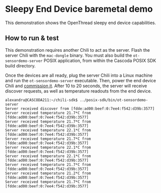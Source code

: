 # Sleepy End Device baremetal demo #

This demonstration shows the OpenThread sleepy end device capabilities.

## How to run & test

This demonstration requires another Chili to act as the server. Flash the server Chili with the `mac-dongle` binary. You must also build the `ot-sensordemo-server` POSIX application, from within the Cascoda POSIX SDK build directory.

Once the devices are all ready, plug the server Chili into a Linux machine and run the `ot-sensordemo-server` executable. Then, power the end device Chili and [commission it](../../../docs/guides/thread-commissioning.md). After 10 to 20 seconds, the server will receive discover requests, as well as temperature readouts from the end device.
```
alexandru@CASCODA211:~/chili-sdk$ ../posix-sdk/bin/ot-sensordemo-server
Server received discover from [fdde:ad00:beef:0:7ee4:f542:d39b:3577]
Server received temperature 21.7*C from [fdde:ad00:beef:0:7ee4:f542:d39b:3577]
Server received temperature 21.7*C from [fdde:ad00:beef:0:7ee4:f542:d39b:3577]
Server received temperature 22.1*C from [fdde:ad00:beef:0:7ee4:f542:d39b:3577]
Server received temperature 21.7*C from [fdde:ad00:beef:0:7ee4:f542:d39b:3577]
Server received temperature 22.1*C from [fdde:ad00:beef:0:7ee4:f542:d39b:3577]
Server received temperature 22.1*C from [fdde:ad00:beef:0:7ee4:f542:d39b:3577]
Server received temperature 21.7*C from [fdde:ad00:beef:0:7ee4:f542:d39b:3577]
Server received temperature 21.2*C from [fdde:ad00:beef:0:7ee4:f542:d39b:3577]
Server received temperature 21.7*C from [fdde:ad00:beef:0:7ee4:f542:d39b:3577]
```